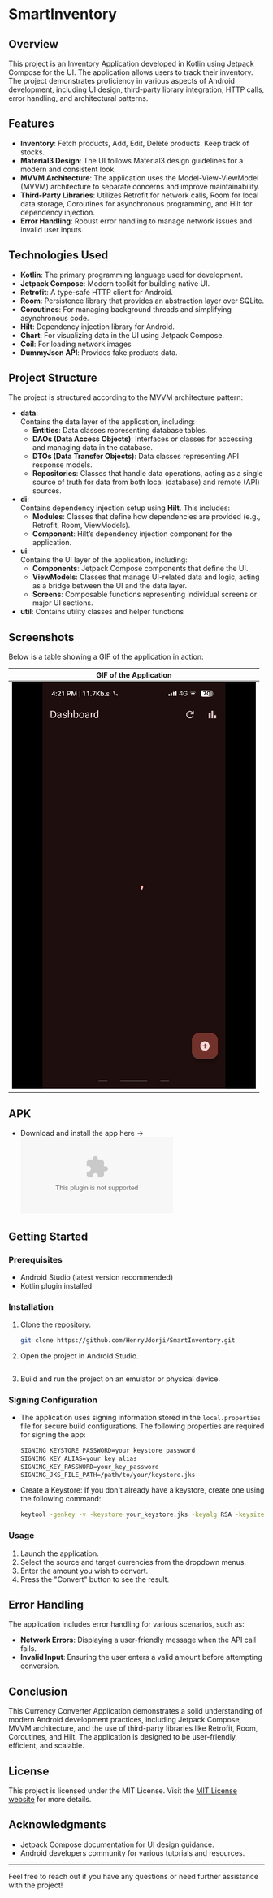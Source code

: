 # SmartInventory

## Overview

This project is an Inventory Application developed in Kotlin using Jetpack Compose for the UI. The application allows users to track their inventory. The project demonstrates proficiency in various aspects of Android development, including UI design, third-party library integration, HTTP calls, error handling, and architectural patterns.

## Features

- **Inventory**: Fetch products, Add, Edit, Delete products. Keep track of stocks.
- **Material3 Design**: The UI follows Material3 design guidelines for a modern and consistent look.
- **MVVM Architecture**: The application uses the Model-View-ViewModel (MVVM) architecture to separate concerns and improve maintainability.
- **Third-Party Libraries**: Utilizes Retrofit for network calls, Room for local data storage, Coroutines for asynchronous programming, and Hilt for dependency injection.
- **Error Handling**: Robust error handling to manage network issues and invalid user inputs.

## Technologies Used

- **Kotlin**: The primary programming language used for development.
- **Jetpack Compose**: Modern toolkit for building native UI.
- **Retrofit**: A type-safe HTTP client for Android.
- **Room**: Persistence library that provides an abstraction layer over SQLite.
- **Coroutines**: For managing background threads and simplifying asynchronous code.
- **Hilt**: Dependency injection library for Android.
- **Chart**: For visualizing data in the UI using Jetpack Compose.
- **Coil**: For loading network images
- **DummyJson API**: Provides fake products data.

## Project Structure

The project is structured according to the MVVM architecture pattern:

- **data**:  
  Contains the data layer of the application, including:
    - **Entities**: Data classes representing database tables.
    - **DAOs (Data Access Objects)**: Interfaces or classes for accessing and managing data in the database.
    - **DTOs (Data Transfer Objects)**: Data classes representing API response models.
    - **Repositories**: Classes that handle data operations, acting as a single source of truth for data from both local (database) and remote (API) sources.
- **di**:  
  Contains dependency injection setup using **Hilt**. This includes:
    - **Modules**: Classes that define how dependencies are provided (e.g., Retrofit, Room, ViewModels).
    - **Component**: Hilt’s dependency injection component for the application.
- **ui**:  
  Contains the UI layer of the application, including:
    - **Components**: Jetpack Compose components that define the UI.
    - **ViewModels**: Classes that manage UI-related data and logic, acting as a bridge between the UI and the data layer.
    - **Screens**: Composable functions representing individual screens or major UI sections.
- **util**:
  Contains utility classes and helper functions

## Screenshots

Below is a table showing a GIF of the application in action:

| GIF of the Application                               |
|------------------------------------------------------|
| ![SmartInventory App](gifs/smartinventory_gif.gif) | 


## APK

- Download and install the app here -> ![SmartInventory App](apk/smartinventory.apk)


## Getting Started

### Prerequisites

- Android Studio (latest version recommended)
- Kotlin plugin installed

### Installation

1. Clone the repository:
   ```bash
   git clone https://github.com/HenryUdorji/SmartInventory.git
   ```
2. Open the project in Android Studio.
   ```
3. Build and run the project on an emulator or physical device.

### Signing Configuration
- The application uses signing information stored in the `local.properties` file for secure build configurations. The following properties are required for signing the app:
  ```properties
  SIGNING_KEYSTORE_PASSWORD=your_keystore_password
  SIGNING_KEY_ALIAS=your_key_alias
  SIGNING_KEY_PASSWORD=your_key_password
  SIGNING_JKS_FILE_PATH=/path/to/your/keystore.jks
  ```
- Create a Keystore: If you don't already have a keystore, create one using the following command:
  ```bash
  keytool -genkey -v -keystore your_keystore.jks -keyalg RSA -keysize 2048 -validity 10000 -alias your_key_alias
  ```

### Usage

1. Launch the application.
2. Select the source and target currencies from the dropdown menus.
3. Enter the amount you wish to convert.
4. Press the "Convert" button to see the result.


## Error Handling

The application includes error handling for various scenarios, such as:

- **Network Errors**: Displaying a user-friendly message when the API call fails.
- **Invalid Input**: Ensuring the user enters a valid amount before attempting conversion.

## Conclusion

This Currency Converter Application demonstrates a solid understanding of modern Android development practices, including Jetpack Compose, MVVM architecture, and the use of third-party libraries like Retrofit, Room, Coroutines, and Hilt. The application is designed to be user-friendly, efficient, and scalable.

## License

This project is licensed under the MIT License. Visit the [MIT License website](https://mit-license.org/) for more details.

## Acknowledgments

- Jetpack Compose documentation for UI design guidance.
- Android developers community for various tutorials and resources.

---

Feel free to reach out if you have any questions or need further assistance with the project!
